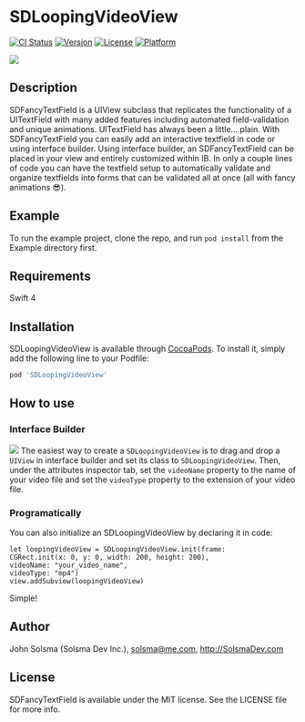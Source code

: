 # SDLoopingVideoView

[![CI Status](https://img.shields.io/travis/SolsmaHawk/SDFancyTextField.svg?style=flat)](https://travis-ci.org/SolsmaHawk/SDFancyTextField)
[![Version](https://img.shields.io/cocoapods/v/SDFancyTextField.svg?style=flat)](https://cocoapods.org/pods/SDFancyTextField)
[![License](https://img.shields.io/cocoapods/l/SDFancyTextField.svg?style=flat)](https://cocoapods.org/pods/SDFancyTextField)
[![Platform](https://img.shields.io/cocoapods/p/SDFancyTextField.svg?style=flat)](https://cocoapods.org/pods/SDFancyTextField)

![](Screenshots/SDFancyTextField_main_demo.gif)

## Description

SDFancyTextField is a UIView subclass that replicates the functionality of a UITextField with many added features including automated field-validation and unique animations. UITextField has always been a little… plain. With SDFancyTextField you can easily add an interactive textfield in code or using interface builder. Using interface builder, an SDFancyTextField can be placed in your view and entirely customized within IB. In only a couple lines of code you can have the textfield setup to automatically validate and organize textfields into forms that can be validated all at once (all with fancy animations 😎).

## Example

To run the example project, clone the repo, and run `pod install` from the Example directory first.

## Requirements

Swift 4

## Installation

SDLoopingVideoView is available through [CocoaPods](https://cocoapods.org). To install
it, simply add the following line to your Podfile:

```ruby
pod 'SDLoopingVideoView'
```

## How to use

### Interface Builder
![](Screenshots/SDFancyTextField_example1.png)
The easiest way to create a ```SDLoopingVideoView``` is to drag and drop a ```UIView``` in interface builder and set its class to ```SDLoopingVideoView```. Then, under the attributes inspector tab, set the ```videoName``` property to the name of your video file and set the ```videoType``` property to the extension of your video file.

### Programatically
You can also initialize an SDLoopingVideoView by declaring it in code:
```
let loopingVideoView = SDLoopingVideoView.init(frame: 
CGRect.init(x: 0, y: 0, width: 200, height: 200), 
videoName: "your_video_name", 
videoType: "mp4")
view.addSubview(loopingVideoView)
```
Simple!

## Author

John Solsma (Solsma Dev Inc.), solsma@me.com, http://SolsmaDev.com

## License

SDFancyTextField is available under the MIT license. See the LICENSE file for more info.
